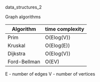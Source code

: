 
data_structures_2

Graph algorithms


|Algorithm|time complexity|
|---|---|
|Prim|O(Elog(V))|
|Kruskal|O(Elog(E))|
|Dijkstra|O(Elog(V))|
|Ford-Bellman|O(EV)|

E - number of edges
V - number of vertices
